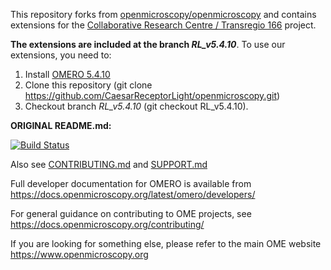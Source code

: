 This repository forks from [openmicroscopy/openmicroscopy](https://github.com/openmicroscopy/openmicroscopy) and contains extensions for the [Collaborative Research Centre / Transregio 166](http://receptorlight.uni-jena.de/) project.

**The extensions are included at the branch _RL_v5.4.10_**. To use our extensions, you need to:
1.	Install [OMERO 5.4.10]( https://docs.openmicroscopy.org/omero/5.4.10/)
2.	Clone this repository (git clone https://github.com/CaesarReceptorLight/openmicroscopy.git)
3.	Checkout branch _RL_v5.4.10_ (git checkout RL_v5.4.10). 


**ORIGINAL README.md:**

[![Build Status](https://travis-ci.org/openmicroscopy/openmicroscopy.png)](http://travis-ci.org/openmicroscopy/openmicroscopy)

Also see [CONTRIBUTING.md](./CONTRIBUTING.md) and [SUPPORT.md](./SUPPORT.md)

Full developer documentation for OMERO is available from
https://docs.openmicroscopy.org/latest/omero/developers/

For general guidance on contributing to OME projects, see
https://docs.openmicroscopy.org/contributing/

If you are looking for something else, please refer to the main OME website
https://www.openmicroscopy.org
